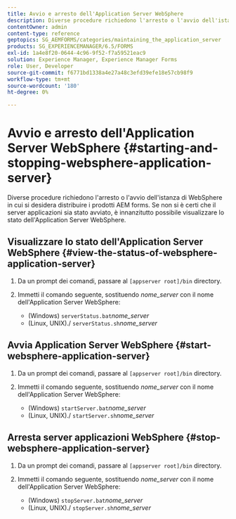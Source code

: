 ```yaml
---
title: Avvio e arresto dell'Application Server WebSphere
description: Diverse procedure richiedono l'arresto o l'avvio dell'istanza di WebSphere in cui si desidera distribuire i prodotti AEM forms. Questo documento descrive come avviare e arrestare l'Application Server WebSphere.
contentOwner: admin
content-type: reference
geptopics: SG_AEMFORMS/categories/maintaining_the_application_server
products: SG_EXPERIENCEMANAGER/6.5/FORMS
exl-id: 1a4e8f20-0644-4c96-9f52-f7a59521eac9
solution: Experience Manager, Experience Manager Forms
role: User, Developer
source-git-commit: f6771bd1338a4e27a48c3efd39efe18e57cb98f9
workflow-type: tm+mt
source-wordcount: '180'
ht-degree: 0%

---
```


# Avvio e arresto dell&#39;Application Server WebSphere {#starting-and-stopping-websphere-application-server}

Diverse procedure richiedono l&#39;arresto o l&#39;avvio dell&#39;istanza di WebSphere in cui si desidera distribuire i prodotti AEM forms. Se non si è certi che il server applicazioni sia stato avviato, è innanzitutto possibile visualizzare lo stato dell&#39;Application Server WebSphere.

## Visualizzare lo stato dell&#39;Application Server WebSphere {#view-the-status-of-websphere-application-server}

1. Da un prompt dei comandi, passare al `[appserver root]/bin` directory.
1. Immetti il comando seguente, sostituendo *nome_server* con il nome dell&#39;Application Server WebSphere:

   * (Windows) `serverStatus.bat`*nome_server*
   * (Linux, UNIX)./ `serverStatus.sh`*nome_server*

## Avvia Application Server WebSphere {#start-websphere-application-server}

1. Da un prompt dei comandi, passare al `[appserver root]/bin` directory.
1. Immetti il comando seguente, sostituendo *nome_server* con il nome dell&#39;Application Server WebSphere:

   * (Windows) `startServer.bat`*nome_server*
   * (Linux, UNIX)./ `startServer.sh`*nome_server*

## Arresta server applicazioni WebSphere {#stop-websphere-application-server}

1. Da un prompt dei comandi, passare al `[appserver root]/bin` directory.
1. Immetti il comando seguente, sostituendo *nome_server* con il nome dell&#39;Application Server WebSphere:

   * (Windows) `stopServer.bat`*nome_server*
   * (Linux, UNIX)./ `stopServer.sh`*nome_server*
